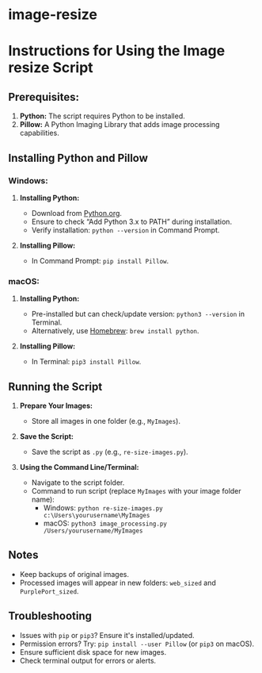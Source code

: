# image-resize
# Instructions for Using the Image resize Script

## Prerequisites:
1. **Python:** The script requires Python to be installed.
2. **Pillow:** A Python Imaging Library that adds image processing capabilities.

## Installing Python and Pillow
### Windows:
1. **Installing Python:**
   - Download from [Python.org](https://www.python.org/).
   - Ensure to check “Add Python 3.x to PATH” during installation.
   - Verify installation: `python --version` in Command Prompt.

2. **Installing Pillow:**
   - In Command Prompt: `pip install Pillow`.

### macOS:
1. **Installing Python:**
   - Pre-installed but can check/update version: `python3 --version` in Terminal.
   - Alternatively, use [Homebrew](https://brew.sh/): `brew install python`.

2. **Installing Pillow:**
   - In Terminal: `pip3 install Pillow`.

## Running the Script
1. **Prepare Your Images:**
   - Store all images in one folder (e.g., `MyImages`).
   
2. **Save the Script:**
   - Save the script as `.py` (e.g., `re-size-images.py`).

3. **Using the Command Line/Terminal:**
   - Navigate to the script folder.
   - Command to run script (replace `MyImages` with your image folder name):
     - Windows: `python re-size-images.py c:\Users\yourusername\MyImages`
     - macOS: `python3 image_processing.py /Users/yourusername/MyImages`

## Notes
- Keep backups of original images.
- Processed images will appear in new folders: `web_sized` and `PurplePort_sized`.

## Troubleshooting
- Issues with `pip` or `pip3`? Ensure it's installed/updated.
- Permission errors? Try: `pip install --user Pillow` (or `pip3` on macOS).
- Ensure sufficient disk space for new images.
- Check terminal output for errors or alerts.

